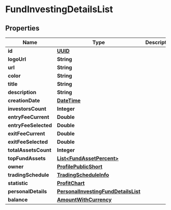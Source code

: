 # FundInvestingDetailsList

## Properties
Name | Type | Description | Notes
------------ | ------------- | ------------- | -------------
**id** | [**UUID**](UUID.md) |  |  [optional]
**logoUrl** | **String** |  |  [optional]
**url** | **String** |  |  [optional]
**color** | **String** |  |  [optional]
**title** | **String** |  |  [optional]
**description** | **String** |  |  [optional]
**creationDate** | [**DateTime**](DateTime.md) |  |  [optional]
**investorsCount** | **Integer** |  |  [optional]
**entryFeeCurrent** | **Double** |  |  [optional]
**entryFeeSelected** | **Double** |  |  [optional]
**exitFeeCurrent** | **Double** |  |  [optional]
**exitFeeSelected** | **Double** |  |  [optional]
**totalAssetsCount** | **Integer** |  |  [optional]
**topFundAssets** | [**List&lt;FundAssetPercent&gt;**](FundAssetPercent.md) |  |  [optional]
**owner** | [**ProfilePublicShort**](ProfilePublicShort.md) |  |  [optional]
**tradingSchedule** | [**TradingScheduleInfo**](TradingScheduleInfo.md) |  |  [optional]
**statistic** | [**ProfitChart**](ProfitChart.md) |  |  [optional]
**personalDetails** | [**PersonalInvestingFundDetailsList**](PersonalInvestingFundDetailsList.md) |  |  [optional]
**balance** | [**AmountWithCurrency**](AmountWithCurrency.md) |  |  [optional]
